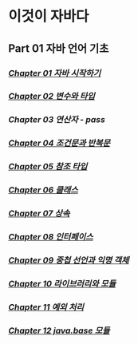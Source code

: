 # 이것이 자바다  
## Part 01 자바 언어 기초
### *[Chapter 01 자바 시작하기](temp/src/ch01/ch01.md)*  
### *[Chapter 02 변수와 타입](temp/src/ch02/ch02.md)*  
### *Chapter 03 연산자 - pass*
### *[Chapter 04 조건문과 반복문](temp/src/ch04/ch04.md)*  
### *[Chapter 05 참조 타입](temp/src/ch05/ch05.md)*
### *[Chapter 06 클래스](temp/src/ch06/ch06.md)*
### *[Chapter 07 상속](temp/src/ch07/ch07.md)* 
### *[Chapter 08 인터페이스](temp/src/ch08/ch08.md)*
### *[Chapter 09 중첩 선언과 익명 객체](temp/src/ch09/ch09.md)*
### *[Chapter 10 라이브러리와 모듈](temp/src/ch10/ch10.md)*
### *[Chapter 11 예외 처리](temp/src/ch11/ch11.md)*
### *[Chapter 12 java.base 모듈](temp/src/ch12/ch12.md)*
